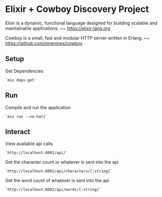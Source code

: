 Elixir + Cowboy Discovery Project
======
Elixir is a dynamic, functional language designed for building scalable and maintainable applications. ~~ https://elixir-lang.org

Cowboy is a small, fast and modular HTTP server written in Erlang. ~~ https://github.com/ninenines/cowboy

Setup
-----
Get Dependencies

    `mix deps.get`

Run
-----
Compile and run the application

    `mix run --no-halt`

Interact
-----
View available api calls

    `http://localhost:8001/api/`


Get the character count or whatever is sent into the api

    `http://localhost:8001/api/characters/[:string]`


Get the word count of whatever is sent into the api

    `http://localhost:8001/api/words/[:string]`